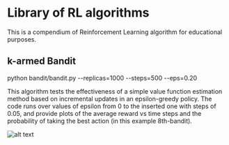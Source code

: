 # Library of RL algorithms
This is a compendium of Reinforcement Learning algorithm for educational purposes. 
## k-armed Bandit
python bandit/bandit.py --replicas=1000 --steps=500 --eps=0.20

This algorithm tests the effectiveness of a simple value function estimation method based on incremental updates in an epsilon-greedy policy. 
The code runs over values of epsilon from 0 to the inserted one with steps of 0.05, and provide plots of the average reward vs time steps and the probability of taking the best action (in this example 8th-bandit). 

![alt text](https://github.com/pretidav/RL/blob/main/k-bandit.png?raw=true)